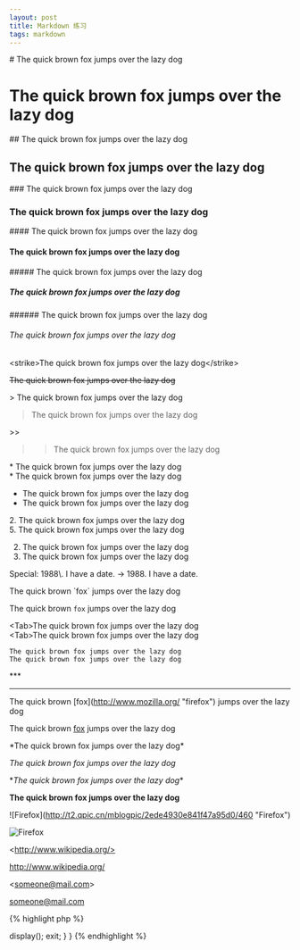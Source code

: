 ```yaml
---
layout: post
title: Markdown 练习
tags: markdown
---
```


\# The quick brown fox jumps over the lazy dog

# The quick brown fox jumps over the lazy dog

\## The quick brown fox jumps over the lazy dog

## The quick brown fox jumps over the lazy dog

\### The quick brown fox jumps over the lazy dog

### The quick brown fox jumps over the lazy dog

\#### The quick brown fox jumps over the lazy dog

#### The quick brown fox jumps over the lazy dog

\##### The quick brown fox jumps over the lazy dog

##### The quick brown fox jumps over the lazy dog

\###### The quick brown fox jumps over the lazy dog

###### The quick brown fox jumps over the lazy dog

\<strike>The quick brown fox jumps over the lazy dog\</strike>

<strike>The quick brown fox jumps over the lazy dog</strike>

\> The quick brown fox jumps over the lazy dog

> The quick brown fox jumps over the lazy dog

\>>

>> The quick brown fox jumps over the lazy dog

\* The quick brown fox jumps over the lazy dog  
\* The quick brown fox jumps over the lazy dog

* The quick brown fox jumps over the lazy dog
* The quick brown fox jumps over the lazy dog

2\. The quick brown fox jumps over the lazy dog  
5\. The quick brown fox jumps over the lazy dog

2. The quick brown fox jumps over the lazy dog
5. The quick brown fox jumps over the lazy dog

Special: 1988\\. I have a date. -> 1988\. I have a date.

The quick brown \`fox\` jumps over the lazy dog

The quick brown `fox` jumps over the lazy dog

\<Tab>The quick brown fox jumps over the lazy dog  
\<Tab>The quick brown fox jumps over the lazy dog

	The quick brown fox jumps over the lazy dog
	The quick brown fox jumps over the lazy dog
	
\***

***

The quick brown \[fox](http://www.mozilla.org/ "firefox") jumps over the lazy dog

The quick brown [fox](http://www.mozilla.org/ "firefox") jumps over the lazy dog

\*The quick brown fox jumps over the lazy dog*

*The quick brown fox jumps over the lazy dog*

\**The quick brown fox jumps over the lazy dog**

**The quick brown fox jumps over the lazy dog**

\!\[Firefox]\(http://t2.qpic.cn/mblogpic/2ede4930e841f47a95d0/460 "Firefox")

![Firefox](http://t2.qpic.cn/mblogpic/2ede4930e841f47a95d0/460 "Firefox")

\<http://www.wikipedia.org/>

<http://www.wikipedia.org/>

\<someone@mail.com>

<someone@mail.com>

{% highlight php %}
<?php
class commonAction extends Action {
	function index() {
		$this->display();
		exit;
	}
}
{% endhighlight %}
